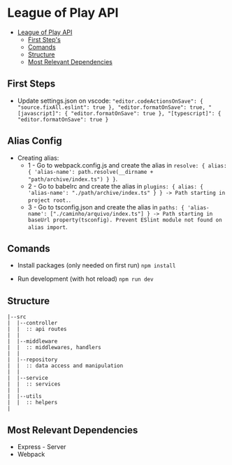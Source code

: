 # League of Play API

-   [League of Play API]()
    -   [First Step's](#First-Step's)
    -   [Comands](#comands)
    -   [Structure](#structure)
    -   [Most Relevant Dependencies](#most-relevant-dependencies)

## First Steps

-   Update settings.json on vscode:
    `"editor.codeActionsOnSave": { "source.fixAll.eslint": true }, "editor.formatOnSave": true, "[javascript]": { "editor.formatOnSave": true }, "[typescript]": { "editor.formatOnSave": true }`

## Alias Config

-   Creating alias:
    -   1 - Go to webpack.config.js and create the alias in `resolve: { alias: { 'alias-name': path.resolve(__dirname + "path/archive/index.ts") } }`.
    -   2 - Go to babelrc and create the alias in `plugins: { alias: { 'alias-name': "./path/archive/index.ts" } } -> Path starting in project root.`.
    -   3 - Go to tsconfig.json and create the alias in `paths: { 'alias-name': ["./caminho/arquivo/index.ts"] } -> Path starting in baseUrl property(tsconfig). Prevent ESlint module not found on alias import`.

## Comands

-   Install packages (only needed on first run)
    `npm install`

-   Run development (with hot reload)
    `npm run dev`

## Structure

```
|--src
|  |--controller
|  |  :: api routes
|  |
|  |--middleware
|  |  :: middlewares, handlers
|  |
|  |--repository
|  |  :: data access and manipulation
|  |
|  |--service
|  |  :: services
|  |
|  |--utils
|  |  :: helpers
|
```

## Most Relevant Dependencies

-   Express - Server
-   Webpack
